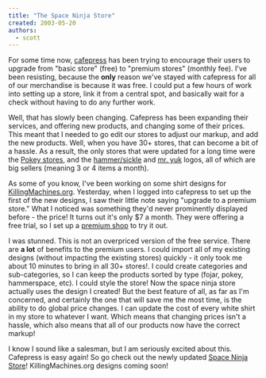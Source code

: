```yaml
---
title: "The Space Ninja Store"
created: 2003-05-20
authors: 
  - scott
---
```


For some time now, [cafepress](http://www.cafepress.com/) has been trying to encourage their users to upgrade from "basic store" (free) to "premium stores" (monthly fee). I've been resisting, because the **only** reason we've stayed with cafepress for all of our merchandise is because it was free. I could put a few hours of work into setting up a store, link it from a central spot, and basically wait for a check without having to do any further work.  
  
Well, that has slowly been changing. Cafepress has been expanding their services, and offering new products, and changing some of their prices. This meant that I needed to go edit our stores to adjust our markup, and add the new products. Well, when you have 30+ stores, that can become a bit of a hassle. As a result, the only stores that were updated for a long time were the [Pokey stores](http://cafeshops.com/pokey1,pokey2,pokey3,pokey4,pokey5,pokey6,pokey7,pokey8), and the [hammer/sickle](http://cafeshops.com/soviet) and [mr. yuk](http://cafeshops.com/mryuk) logos, all of which are big sellers (meaning 3 or 4 items a month).  
  
As some of you know, I've been working on some shirt designs for [KillingMachines.org](http://www.killingmachines.org/). Yesterday, when I logged into cafepress to set up the first of the new designs, I saw their little note saying "upgrade to a premium store." What I noticed was something they'd never prominently displayed before - the price! It turns out it's only $7 a month. They were offering a free trial, so I set up a [premium shop](http://cafepress.com/spaceninja) to try it out.  
  
I was stunned. This is not an overpriced version of the free service. There are **a lot** of benefits to the premium users. I could import all of my existing designs (without impacting the existing stores) quickly - it only took me about 10 minutes to bring in all 30+ stores!. I could create categories and sub-categories, so I can keep the products sorted by type (fojar, pokey, hammerspace, etc). I could style the store! Now the space ninja store actually uses the design I created! But the best feature of all, as far as I'm concerned, and certainly the one that will save me the most time, is the ability to do global price changes. I can update the cost of every white shirt in my store to whatever I want. Which means that changing prices isn't a hassle, which also means that all of our products now have the correct markup!  
  
I know I sound like a salesman, but I am seriously excited about this. Cafepress is easy again! So go check out the newly updated [Space Ninja Store](http://store.spaceninja.com/)! KillingMachines.org designs coming soon!
